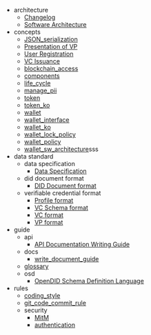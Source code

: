 - architecture
    - [Changelog](changelog)
    - [Software Architecture](/V1.0.0/docs/architecture/Software%20Architecture.md)
- concepts
    - [JSON_serialization](/concepts/JSON_serialization.md)
    - [Presentation of VP](/concepts/Presentation%20of%20VP.md)
    - [User Registration](/concepts/User%20Registration.md)
    - [VC Issuance](/concepts/VC%20Issuance.md)
    - [blockchain_access](/concepts/blockchain_access.md)
    - [components](/concepts/components.md)
    - [life_cycle](/concepts/life_cycle.md)
    - [manage_pii](/concepts/manage_pii.md)
    - [token](/concepts/token.md)
    - [token_ko](/concepts/token_ko.md)
    - [wallet](/concepts/wallet.md)
    - [wallet_interface](/concepts/wallet_interface.md)
    - [wallet_ko](/concepts/wallet_ko.md)
    - [wallet_lock_policy](/concepts/wallet_lock_policy.md)
    - [wallet_policy](/concepts/wallet_policy.md)
    - [wallet_sw_architecture](/concepts/wallet_sw_architecture.md)sss
- data standard
    - data specification
      - [Data Specification](/data%20standard/data%20specification/Data%20Specification.md)
    - did document format
      - [DID Document format](/data%20standard/did%20document%20format/DID%20Document%20format.md)
    - verifiable credential format
      - [Profile format](/data%20standard/verifiable%20credential%20format/Profile%20format.md)
      - [VC Schema format](/data%20standard/verifiable%20credential%20format/VC%20Schema%20format.md)
      - [VC format](/data%20standard/verifiable%20credential%20format/VC%20format.md)
      - [VP format](/data%20standard/verifiable%20credential%20format/VP%20format.md)
- guide
    - api
      - [API Documentation Writing Guide](/guide/api/API%20Documentation%20Writing%20Guide.md)
    - docs
      - [write_document_guide](/guide/docs/write_document_guide.md)
    - [glossary](/guide/glossary.md)
    - osd
      - [OpenDID Schema Definition Language](/guide/osd/OpenDID%20Schema%20Definition%20Language.md)
- rules
    - [coding_style](/rules/coding_style.md)
    - [git_code_commit_rule](/rules/git_code_commit_rule.md)
  - security
    - [MitM](/security/MitM.md)
    - [authentication](/security/authentication.md)
